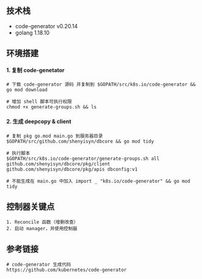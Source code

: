 ## 技术栈
- code-generator v0.20.14
- golang 1.18.10

## 环境搭建
#### 1. 复制 code-genetator
```shell
# 下载 code-generator 源码 并复制到 $GOPATH/src/k8s.io/code-generator && go mod download

# 增加 shell 脚本可执行权限
chmod +x generate-groups.sh && ls
```

#### 2. 生成 deepcopy & client
```shell
# 复制 pkg go.mod main.go 到服务器目录 $GOPATH/src/github.com/shenyisyn/dbcore && go mod tidy

# 执行脚本
$GOPATH/src/k8s.io/code-generator/generate-groups.sh all  github.com/shenyisyn/dbcore/pkg/client github.com/shenyisyn/dbcore/pkg/apis dbconfig:v1

# 不能生成在 main.go 中加入 import _ "k8s.io/code-generator" && go mod tidy
```

## 控制器关键点
```text
1. Reconcile 函数（增删改查）
2. 启动 manager，并使用控制器
```

## 参考链接
```shell
# code-generator 生成代码
https://github.com/kubernetes/code-generator
```

